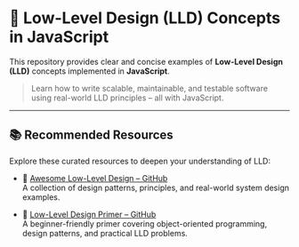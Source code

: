 # 🚀 Low-Level Design (LLD) Concepts in JavaScript

This repository provides clear and concise examples of **Low-Level Design (LLD)** concepts implemented in **JavaScript**.

> Learn how to write scalable, maintainable, and testable software using real-world LLD principles – all with JavaScript.

---

## 📚 Recommended Resources

Explore these curated resources to deepen your understanding of LLD:

- 🔗 [Awesome Low-Level Design – GitHub](https://github.com/ashishps1/awesome-low-level-design)  
  A collection of design patterns, principles, and real-world system design examples.

- 🔗 [Low-Level Design Primer – GitHub](https://github.com/prasadgujar/low-level-design-primer)  
  A beginner-friendly primer covering object-oriented programming, design patterns, and practical LLD problems.

